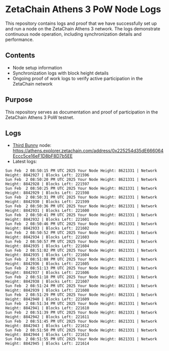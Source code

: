 # ZetaChain Athens 3 PoW Node Logs
This repository contains logs and proof that we have successfully set up and run a node on the ZetaChain Athens 3 network. The logs demonstrate continuous node operation, including synchronization details and performance.

## Contents
- Node setup information
- Synchronization logs with block height details
- Ongoing proof of work logs to verify active participation in the ZetaChain network

## Purpose
This repository serves as documentation and proof of participation in the ZetaChain Athens 3 PoW testnet.

## Logs

- [Third Bunny](https://thirdbunny.xyz/) node: https://athens.explorer.zetachain.com/address/0x225254d35dE666064Eccc5ce16eF1D8bF8D7b5EE
- Latest logs:
```
Sun Feb  2 08:50:15 PM UTC 2025 Your Node Height: 8621331 | Network Height: 8842927 | Blocks Left: 221596
Sun Feb  2 08:50:20 PM UTC 2025 Your Node Height: 8621331 | Network Height: 8842928 | Blocks Left: 221597
Sun Feb  2 08:50:25 PM UTC 2025 Your Node Height: 8621331 | Network Height: 8842929 | Blocks Left: 221598
Sun Feb  2 08:50:31 PM UTC 2025 Your Node Height: 8621331 | Network Height: 8842930 | Blocks Left: 221599
Sun Feb  2 08:50:36 PM UTC 2025 Your Node Height: 8621331 | Network Height: 8842931 | Blocks Left: 221600
Sun Feb  2 08:50:41 PM UTC 2025 Your Node Height: 8621331 | Network Height: 8842932 | Blocks Left: 221601
Sun Feb  2 08:50:46 PM UTC 2025 Your Node Height: 8621331 | Network Height: 8842933 | Blocks Left: 221602
Sun Feb  2 08:50:52 PM UTC 2025 Your Node Height: 8621331 | Network Height: 8842934 | Blocks Left: 221603
Sun Feb  2 08:50:57 PM UTC 2025 Your Node Height: 8621331 | Network Height: 8842935 | Blocks Left: 221604
Sun Feb  2 08:51:02 PM UTC 2025 Your Node Height: 8621331 | Network Height: 8842935 | Blocks Left: 221604
Sun Feb  2 08:51:08 PM UTC 2025 Your Node Height: 8621331 | Network Height: 8842936 | Blocks Left: 221605
Sun Feb  2 08:51:13 PM UTC 2025 Your Node Height: 8621331 | Network Height: 8842937 | Blocks Left: 221606
Sun Feb  2 08:51:18 PM UTC 2025 Your Node Height: 8621331 | Network Height: 8842938 | Blocks Left: 221607
Sun Feb  2 08:51:24 PM UTC 2025 Your Node Height: 8621331 | Network Height: 8842939 | Blocks Left: 221608
Sun Feb  2 08:51:29 PM UTC 2025 Your Node Height: 8621331 | Network Height: 8842940 | Blocks Left: 221609
Sun Feb  2 08:51:34 PM UTC 2025 Your Node Height: 8621331 | Network Height: 8842941 | Blocks Left: 221610
Sun Feb  2 08:51:39 PM UTC 2025 Your Node Height: 8621331 | Network Height: 8842942 | Blocks Left: 221611
Sun Feb  2 08:51:45 PM UTC 2025 Your Node Height: 8621331 | Network Height: 8842943 | Blocks Left: 221612
Sun Feb  2 08:51:50 PM UTC 2025 Your Node Height: 8621331 | Network Height: 8842944 | Blocks Left: 221613
Sun Feb  2 08:51:55 PM UTC 2025 Your Node Height: 8621331 | Network Height: 8842945 | Blocks Left: 221614
```
